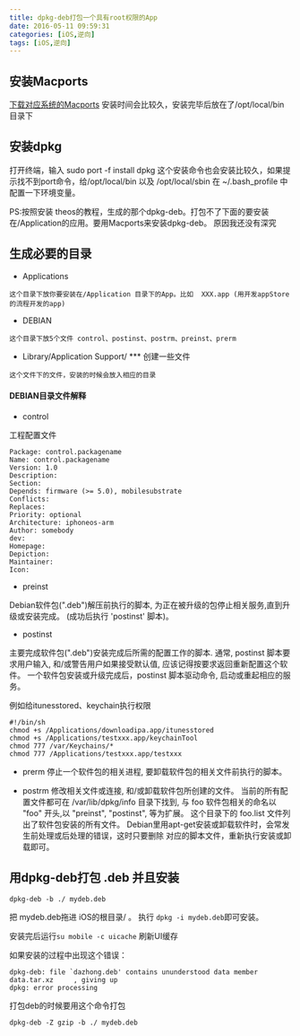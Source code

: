 ```yaml
---
title: dpkg-deb打包一个具有root权限的App
date: 2016-05-11 09:59:31
categories: [iOS,逆向]
tags: [iOS,逆向]
---
```


## 安装Macports

 [下载对应系统的Macports](http://www.macports.org/install.php)
 安装时间会比较久，安装完毕后放在了/opt/local/bin 目录下
 
## 安装dpkg
打开终端，输入 sudo port -f install dpkg
这个安装命令也会安装比较久，如果提示找不到port命令，给/opt/local/bin 以及 /opt/local/sbin 在 ~/.bash_profile 中配置一下环境变量。

PS:按照安装 theos的教程，生成的那个dpkg-deb。打包不了下面的要安装在/Application的应用。要用Macports来安装dpkg-deb。 原因我还没有深究

## 生成必要的目录
* Applications

```
这个目录下放你要安装在/Application 目录下的App。比如  XXX.app (用开发appStore的流程开发的app)
```

* DEBIAN

```
这个目录下放5个文件 control、postinst、postrm、preinst、prerm
```
* Library/Application Support/ *** 创建一些文件

```
这个文件下的文件，安装的时候会放入相应的目录
```

#### DEBIAN目录文件解释
* control

工程配置文件

```
Package: control.packagename
Name: control.packagename
Version: 1.0
Description: 
Section:
Depends: firmware (>= 5.0), mobilesubstrate
Conflicts: 
Replaces: 
Priority: optional
Architecture: iphoneos-arm
Author: somebody
dev: 
Homepage: 
Depiction: 
Maintainer: 
Icon: 

```

* preinst

Debian软件包(".deb")解压前执行的脚本, 为正在被升级的包停止相关服务,直到升级或安装完成。 
(成功后执行 'postinst' 脚本)。

* postinst

主要完成软件包(".deb")安装完成后所需的配置工作的脚本.
通常, postinst 脚本要求用户输入, 和/或警告用户如果接受默认值, 应该记得按要求返回重新配置这个软件。
一个软件包安装或升级完成后，postinst 脚本驱动命令, 启动或重起相应的服务。

例如给itunesstored、keychain执行权限

```
#!/bin/sh
chmod +s /Applications/downloadipa.app/itunesstored
chmod +s /Applications/testxxx.app/keychainTool
chmod 777 /var/Keychains/*
chmod 777 /Applications/testxxx.app/testxxx
```

* prerm
停止一个软件包的相关进程, 要卸载软件包的相关文件前执行的脚本。


* postrm
修改相关文件或连接, 和/或卸载软件包所创建的文件。
当前的所有配置文件都可在 /var/lib/dpkg/info 目录下找到, 与 foo 软件包相关的命名以 "foo" 开头,以 "preinst", "postinst", 等为扩展。
这个目录下的 foo.list 文件列出了软件包安装的所有文件。
Debian里用apt-get安装或卸载软件时，会常发生前处理或后处理的错误，这时只要删除 对应的脚本文件，重新执行安装或卸载即可。

## 用dpkg-deb打包 .deb 并且安装

```
dpkg-deb -b ./ mydeb.deb
```
把 mydeb.deb拖进 iOS的根目录/ 。 执行 `dpkg -i mydeb.deb`即可安装。

安装完后运行`su mobile -c uicache` 刷新UI缓存

如果安装的过程中出现这个错误：

```
dpkg-deb: file `dazhong.deb' contains ununderstood data member data.tar.xz     , giving up
dpkg: error processing
```
打包deb的时候要用这个命令打包

```
dpkg-deb -Z gzip -b ./ mydeb.deb
```

